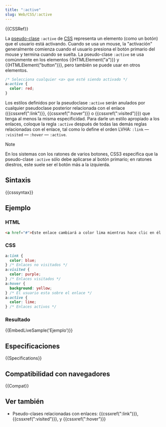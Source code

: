 ```yaml
---
title: ":active"
slug: Web/CSS/:active
---
```


{{CSSRef}}

La [pseudo-clase](/es/docs/Web/CSS/Pseudo-classes) `:active` de [CSS](/es/docs/Web/CSS) representa un elemento (como un botón) que el usuario está activando. Cuando se usa un mouse, la "activación" generalmente comienza cuando el usuario presiona el botón primario del mouse y termina cuando se suelta. La pseudo-clase `:active` se usa comúnmente en los elementos {{HTMLElement("a")}} y {{HTMLElement("button")}}, pero también se puede usar en otros elementos.

```css
/* Selecciona cualquier <a> que esté siendo activado */
a:active {
  color: red;
}
```

Los estilos definidos por la pseudoclase `:active` serán anulados por cualquier pseudoclase posterior relacionada con el enlace ({{cssxref(":link")}}, {{cssxref(":hover")}} o {{cssxref(":visited")}}) que tenga al menos la misma especificidad. Para darle un estilo apropiado a los enlaces, coloque la regla `:active` después de todas las demás reglas relacionadas con el enlace, tal como lo define el orden LVHA: `:link` — `:visited` — `:hover` — `:active`.

> [!NOTE]
> En los sistemas con los ratones de varios botones, CSS3 especifica que la pseudo-clase `:active` sólo debe aplicarse al botón primario; en ratones diestros, este suele ser el botón más a la izquierda.

## Sintaxis

{{csssyntax}}

## Ejemplo

### HTML

```html
<a href="#">Este enlace cambiará a color lima mientras hace clic en él.</a>
```

### CSS

```css
a:link {
  color: blue;
} /* Enlaces no visitados */
a:visited {
  color: purple;
} /* Enlaces visitados */
a:hover {
  background: yellow;
} /* El usuario esta sobre el enlace */
a:active {
  color: lime;
} /* Enlaces activos */
```

### Resultado

{{EmbedLiveSample('Ejemplo')}}

## Especificaciones

{{Specifications}}

## Compatibilidad con navegadores

{{Compat}}

## Ver también

- Pseudo-clases relacionadas con enlaces: {{cssxref(":link")}}, {{cssxref(":visited")}}, y {{cssxref(":hover")}}
